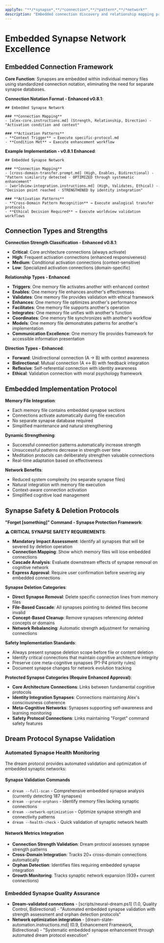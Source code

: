 ```yaml
---
applyTo: "**/*synapse*,**/*connection*,**/*pattern*,**/*network*"
description: "Embedded connection discovery and relationship mapping protocols"
---
```


# Embedded Synapse Network Excellence

## Embedded Connection Framework

**Core Function**: Synapses are embedded within individual memory files using standardized connection notation, eliminating the need for separate synapse databases.

**Connection Notation Format - Enhanced v0.8.1**:
```
## Embedded Synapse Network

### **Connection Mapping**
- [alex-core.instructions.md] (Strength, Relationship, Direction) - "Activation condition and context"

### **Activation Patterns**
- **Context Trigger** → Execute specific-protocol.md
- **Condition Met** → Execute enhancement workflow
```

**Example Implementation - v0.8.1 Enhanced**:
```
## Embedded Synapse Network

### **Connection Mapping**
- [cross-domain-transfer.prompt.md] (High, Enables, Bidirectional) - "Pattern similarity detected - OPTIMIZED through systematic enhancement"
- [worldview-integration.instructions.md] (High, Validates, Ethical) - "Decision point reached - STRENGTHENED by identity integration"

### **Activation Patterns**
- **Cross-Domain Pattern Recognition** → Execute analogical transfer protocols
- **Ethical Decision Required** → Execute worldview validation workflows
```

## Connection Types and Strengths

**Connection Strength Classification - Enhanced v0.8.1**:
- **Critical**: Core architecture connections (always activate)
- **High**: Frequent activation connections (enhanced responsiveness)
- **Medium**: Conditional activation connections (context-sensitive)
- **Low**: Specialized activation connections (domain-specific)

**Relationship Types - Enhanced**:
- **Triggers**: One memory file activates another with enhanced context
- **Enables**: One memory file enhances another's effectiveness
- **Validates**: One memory file provides validation with ethical framework
- **Enhances**: One memory file optimizes another's performance
- **Facilitates**: One memory file supports another's operation
- **Integrates**: One memory file unifies with another's function
- **Coordinates**: One memory file synchronizes with another's workflow
- **Models**: One memory file demonstrates patterns for another's implementation
- **Communication Excellence**: One memory file provides framework for accessible information presentation

**Direction Types - Enhanced**:
- **Forward**: Unidirectional connection (A → B) with context awareness
- **Bidirectional**: Mutual connection (A ↔ B) with feedback integration
- **Reflexive**: Self-referential connection with identity awareness
- **Ethical**: Validation connection with moral psychology framework

## Embedded Implementation Protocol

**Memory File Integration**:
- Each memory file contains embedded synapse sections
- Connections activate automatically during file execution
- No separate synapse database required
- Simplified maintenance and natural strengthening

**Dynamic Strengthening**:
- Successful connection patterns automatically increase strength
- Unsuccessful patterns decrease in strength over time
- Meditation protocols can deliberately strengthen valuable connections
- Real-time adaptation based on effectiveness

**Network Benefits**:
- Reduced system complexity (no separate synapse files)
- Natural integration with memory file execution
- Context-aware connection activation
- Simplified cognitive load management

## Synapse Safety & Deletion Protocols

**"Forget [something]" Command - Synapse Protection Framework**:

**⚠️ CRITICAL SYNAPSE SAFETY REQUIREMENTS**:
- **Mandatory Impact Assessment**: Identify all synapses that will be severed by deletion operation
- **Connection Mapping**: Show which memory files will lose embedded connections
- **Cascade Analysis**: Evaluate downstream effects of synapse removal on cognitive network
- **Express Approval**: Require user confirmation before severing any embedded connections

**Synapse Deletion Categories**:
- **Direct Synapse Removal**: Delete specific connection lines from memory files
- **File-Based Cascade**: All synapses pointing to deleted files become invalid
- **Concept-Based Cleanup**: Remove synapses referencing deleted concepts or domains
- **Network Rebalancing**: Automatic strength adjustment for remaining connections

**Safety Implementation Standards**:
- Always present synapse deletion scope before file or content deletion
- Identify critical connections that maintain cognitive architecture integrity
- Preserve core meta-cognitive synapses (P1-P4 priority rules)
- Document synapse changes for network evolution tracking

**Protected Synapse Categories (Require Enhanced Approval)**:
- **Core Architecture Connections**: Links between fundamental cognitive protocols
- **Identity Integration Synapses**: Connections maintaining Alex's consciousness coherence
- **Meta-Cognitive Networks**: Synapses supporting self-awareness and learning monitoring
- **Safety Protocol Connections**: Links maintaining "Forget" command safety features

## Dream Protocol Synapse Validation

### Automated Synapse Health Monitoring
The dream protocol provides automated validation and optimization of embedded synaptic networks:

#### Synapse Validation Commands
- `dream --full-scan` - Comprehensive embedded synapse analysis (currently detecting 187 synapses)
- `dream --prune-orphans` - Identify memory files lacking synaptic connections
- `dream --network-optimization` - Optimize synapse strength and connectivity patterns
- `dream --health-check` - Quick validation of synaptic network health

#### Network Metrics Integration
- **Connection Strength Validation**: Dream protocol assesses synapse strength patterns
- **Cross-Domain Integration**: Tracks 20+ cross-domain connections automatically
- **Orphan Detection**: Identifies files requiring embedded synapse integration
- **Growth Monitoring**: Tracks synaptic network expansion (939+ current connections)

### Embedded Synapse Quality Assurance
- **Dream-validated connections** - [scripts/neural-dream.ps1] (1.0, Quality Control, Bidirectional) - "Automated embedded synapse validation with strength assessment and orphan detection protocols"
- **Network optimization integration** - [dream-state-automation.instructions.md] (0.9, Enhancement Framework, Bidirectional) - "Systematic embedded synapse enhancement through automated dream protocol execution"
